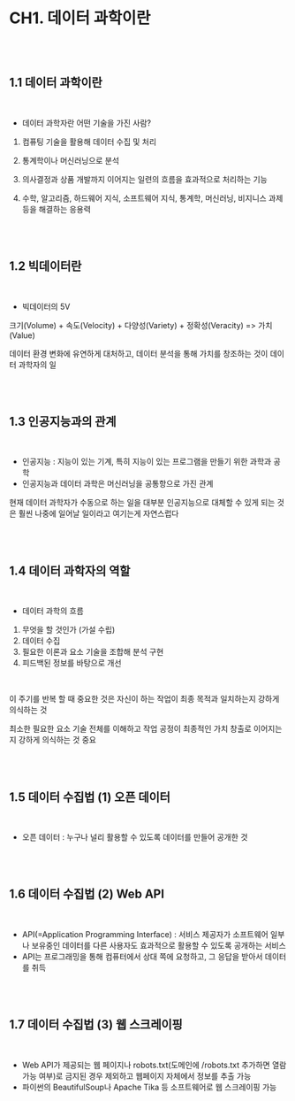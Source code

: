 # CH1. 데이터 과학이란

<br>

<br>

## 1.1 데이터 과학이란

<br>

- 데이터 과학자란 어떤 기술을 가진 사람?

1. 컴퓨팅 기술을 활용해 데이터 수집 및 처리

2. 통계학이나 머신러닝으로 분석

3. 의사결정과 상품 개발까지 이어지는 일련의 흐름을 효과적으로 처리하는 기능

4. 수학, 알고리즘, 하드웨어 지식, 소프트웨어 지식, 통계학, 머신러닝, 비지니스 과제 등을 해결하는 응용력

<br>

<br>

## 1.2 빅데이터란

<br>

- 빅데이터의 5V

크기(Volume) + 속도(Velocity) + 다양성(Variety) + 정확성(Veracity) => 가치(Value)

데이터 환경 변화에 유연하게 대처하고, 데이터 분석을 통해 가치를 창조하는 것이 데이터 과학자의 일

<br>

<br>

## 1.3 인공지능과의 관계

<br>

- 인공지능 : 지능이 있는 기계, 특히 지능이 있는 프로그램을 만들기 위한 과학과 공학
- 인공지능과 데이터 과학은 머신러닝을 공통항으로 가진 관계

현재 데이터 과학자가 수동으로 하는 일을 대부분 인공지능으로 대체할 수 있게 되는 것은 훨씬 나중에 일어날 일이라고 여기는게 자연스럽다

<br>

<br>

## 1.4 데이터 과학자의 역할

<br>

- 데이터 과학의 흐름

1. 무엇을 할 것인가 (가설 수립)
2. 데이터 수집
3. 필요한 이론과 요소 기술을 조합해 분석 구현
4. 피드백된 정보를 바탕으로 개선

<br>

이 주기를 반복 할 때 중요한 것은 자신이 하는 작업이 최종 목적과 일치하는지 강하게 의식하는 것

최소한 필요한 요소 기술 전체를 이해하고 작업 공정이 최종적인 가치 창출로 이어지는지 강하게 의식하는 것 중요

<br>

<br>

## 1.5 데이터 수집법 (1) 오픈 데이터

<br>

- 오픈 데이터 : 누구나 널리 활용할 수 있도록 데이터를 만들어 공개한 것

<br>

<br>

## 1.6 데이터 수집법 (2) Web API

<br>

- API(=Application Programming Interface) : 서비스 제공자가 소프트웨어 일부나 보유중인 데이터를 다른 사용자도 효과적으로 활용할 수 있도록 공개하는 서비스
- API는 프로그래밍을 통해 컴퓨터에서 상대 쪽에 요청하고, 그 응답을 받아서 데이터를 취득

<br>

<br>

## 1.7 데이터 수집법 (3) 웹 스크레이핑

<br>

- Web API가 제공되는 웹 페이지나 robots.txt(도메인에 /robots.txt 추가하면 열람 가능 여부)로 금지된 경우 제외하고 웹페이지 자체에서 정보를 추출 가능
- 파이썬의 BeautifulSoup나 Apache Tika 등 소프트웨어로 웹 스크레이핑 가능

<br>